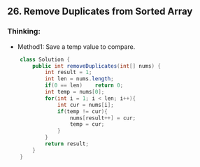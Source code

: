 ## 26. Remove Duplicates from Sorted Array
### Thinking:
* Method1: Save a temp value to compare.
```Java
	class Solution {
	    public int removeDuplicates(int[] nums) {
	        int result = 1;
	        int len = nums.length;
	        if(0 == len)    return 0;
	        int temp = nums[0];
	        for(int i = 1; i < len; i++){
	            int cur = nums[i];
	            if(temp != cur){
	                nums[result++] = cur;
	                temp = cur;
	            }
	        }
	        return result;
	    }
	}
```